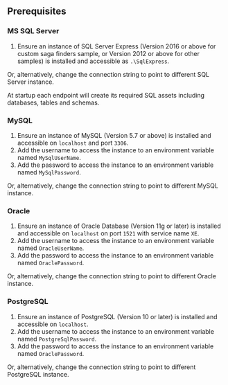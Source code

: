 ## Prerequisites


### MS SQL Server

 1. Ensure an instance of SQL Server Express (Version 2016 or above for custom saga finders sample, or Version 2012 or above for other samples) is installed and accessible as `.\SqlExpress`.
 
Or, alternatively, change the connection string to point to different SQL Server instance.

At startup each endpoint will create its required SQL assets including databases, tables and schemas.


### MySQL

 1. Ensure an instance of MySQL (Version 5.7 or above) is installed and accessible on `localhost` and port `3306`.
 1. Add the username to access the instance to an environment variable named `MySqlUserName`.
 1. Add the password to access the instance to an environment variable named `MySqlPassword`.

Or, alternatively, change the connection string to point to different MySQL instance.


### Oracle

 1. Ensure an instance of Oracle Database (Version 11g or later) is installed and accessible on `localhost` on port `1521` with service name `XE`.
 1. Add the username to access the instance to an environment variable named `OracleUserName`.
 1. Add the password to access the instance to an environment variable named `OraclePassword`.

Or, alternatively, change the connection string to point to different Oracle instance.


### PostgreSQL

 1. Ensure an instance of PostgreSQL (Version 10 or later) is installed and accessible on `localhost`.
 1. Add the username to access the instance to an environment variable named `PostgreSqlPassword`.
 1. Add the password to access the instance to an environment variable named `OraclePassword`.

Or, alternatively, change the connection string to point to different PostgreSQL instance.
